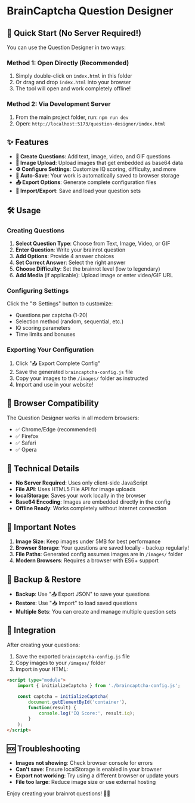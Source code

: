 # BrainCaptcha Question Designer

## 🚀 Quick Start (No Server Required!)

You can use the Question Designer in two ways:

### Method 1: Open Directly (Recommended)
1. Simply double-click on `index.html` in this folder
2. Or drag and drop `index.html` into your browser
3. The tool will open and work completely offline!

### Method 2: Via Development Server
1. From the main project folder, run: `npm run dev`
2. Open: `http://localhost:5173/question-designer/index.html`

## ✨ Features

- **🎯 Create Questions**: Add text, image, video, and GIF questions
- **📸 Image Upload**: Upload images that get embedded as base64 data
- **⚙️ Configure Settings**: Customize IQ scoring, difficulty, and more
- **💾 Auto-Save**: Your work is automatically saved to browser storage
- **📤 Export Options**: Generate complete configuration files
- **🔄 Import/Export**: Save and load your question sets

## 🛠️ Usage

### Creating Questions

1. **Select Question Type**: Choose from Text, Image, Video, or GIF
2. **Enter Question**: Write your brainrot question
3. **Add Options**: Provide 4 answer choices
4. **Set Correct Answer**: Select the right answer
5. **Choose Difficulty**: Set the brainrot level (low to legendary)
6. **Add Media** (if applicable): Upload image or enter video/GIF URL

### Configuring Settings

Click the "⚙️ Settings" button to customize:
- Questions per captcha (1-20)
- Selection method (random, sequential, etc.)
- IQ scoring parameters
- Time limits and bonuses

### Exporting Your Configuration

1. Click "📤 Export Complete Config"
2. Save the generated `braincaptcha-config.js` file
3. Copy your images to the `/images/` folder as instructed
4. Import and use in your website!

## 📱 Browser Compatibility

The Question Designer works in all modern browsers:
- ✅ Chrome/Edge (recommended)
- ✅ Firefox
- ✅ Safari
- ✅ Opera

## 🔧 Technical Details

- **No Server Required**: Uses only client-side JavaScript
- **File API**: Uses HTML5 File API for image uploads
- **localStorage**: Saves your work locally in the browser
- **Base64 Encoding**: Images are embedded directly in the config
- **Offline Ready**: Works completely without internet connection

## 🚨 Important Notes

1. **Image Size**: Keep images under 5MB for best performance
2. **Browser Storage**: Your questions are saved locally - backup regularly!
3. **File Paths**: Generated config assumes images are in `/images/` folder
4. **Modern Browsers**: Requires a browser with ES6+ support

## 🔄 Backup & Restore

- **Backup**: Use "📤 Export JSON" to save your questions
- **Restore**: Use "📥 Import" to load saved questions
- **Multiple Sets**: You can create and manage multiple question sets

## 🎨 Integration

After creating your questions:

1. Save the exported `braincaptcha-config.js` file
2. Copy images to your `/images/` folder
3. Import in your HTML:

```html
<script type="module">
    import { initializeCaptcha } from './braincaptcha-config.js';
    
    const captcha = initializeCaptcha(
        document.getElementById('container'),
        function(result) {
            console.log('IQ Score:', result.iq);
        }
    );
</script>
```

## 🆘 Troubleshooting

- **Images not showing**: Check browser console for errors
- **Can't save**: Ensure localStorage is enabled in your browser
- **Export not working**: Try using a different browser or update yours
- **File too large**: Reduce image size or use external hosting

Enjoy creating your brainrot questions! 🧠✨
